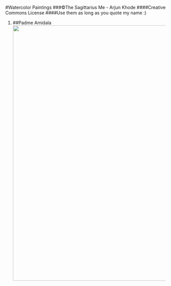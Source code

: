 #Watercolor Paintings
###©The Sagittarius Me - Arjun Khode
####Creative Commons License
####Use them as long as you quote my name :)

<ol>
<li>##Padme Amidala
<img src="https://github.com/arjunkhode/Watercolor/blob/master/Padme%20Amidala.jpg" width="800">